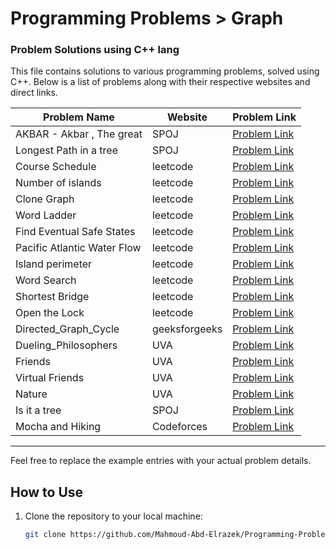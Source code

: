 # Programming Problems > Graph

### Problem Solutions using C++ lang

This file contains solutions to various programming problems, solved using C++. Below is a list of problems along with their respective websites and direct links.

| Problem Name               | Website       | Problem Link                                          |
|----------------------------|---------------|-------------------------------------------------------|
| AKBAR - Akbar , The great          | SPOJ      | [Problem Link](https://www.spoj.com/problems/AKBAR/)|
| Longest Path in a tree          | SPOJ    | [Problem Link](https://www.spoj.com/problems/PT07Z/) |
| Course Schedule          | leetcode    | [Problem Link](https://leetcode.com/problems/course-schedule/) |
| Number of islands          | leetcode    | [Problem Link](https://leetcode.com/problems/number-of-islands) |
| Clone Graph          | leetcode    | [Problem Link](https://leetcode.com/problems/clone-graph) |
| Word Ladder          | leetcode    | [Problem Link](https://leetcode.com/problems/word-ladder/) |
| Find Eventual Safe States          | leetcode    | [Problem Link](https://leetcode.com/problems/find-eventual-safe-states/description/) |
| Pacific Atlantic Water Flow          | leetcode    | [Problem Link](https://leetcode.com/problems/pacific-atlantic-water-flow/description/) |
| Island perimeter          | leetcode    | [Problem Link](https://leetcode.com/problems/island-perimeter/) |
| Word Search          | leetcode    | [Problem Link](https://leetcode.com/problems/word-search/) |
| Shortest Bridge          | leetcode    | [Problem Link](https://leetcode.com/problems/shortest-bridge/) |
| Open the Lock          | leetcode    | [Problem Link](https://leetcode.com/problems/open-the-lock) |
| Directed_Graph_Cycle          | geeksforgeeks       | [Problem Link](https://www.geeksforgeeks.org/problems/detect-cycle-in-a-directed-graph/1) |
| Dueling_Philosophers          | UVA      | [Problem Link](https://vjudge.net/problem/UVALive-6195#google_vignette) |
| Friends          | UVA    | [Problem Link](https://vjudge.net/problem/UVA-10608#google_vignette) |
| Virtual Friends          | UVA    | [Problem Link](https://vjudge.net/problem/UVA-11503) |
| Nature          | UVA    | [Problem Link](https://vjudge.net/problem/UVA-10685) |
| Is it a tree          | SPOJ    | [Problem Link](https://vjudge.net/problem/SPOJ-PT07Y) |
| Mocha and Hiking          | Codeforces    | [Problem Link](https://codeforces.com/problemset/problem/1559/C) |

---

Feel free to replace the example entries with your actual problem details.

## How to Use
1. Clone the repository to your local machine:
   ```bash
   git clone https://github.com/Mahmoud-Abd-Elrazek/Programming-Problems.git